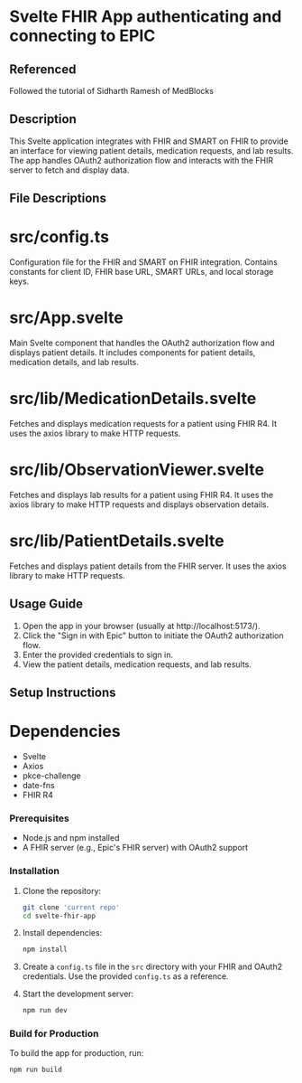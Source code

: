 # Svelte FHIR App authenticating and connecting to EPIC

## Referenced
Followed the tutorial of Sidharth Ramesh of MedBlocks

## Description
This Svelte application integrates with FHIR and SMART on FHIR to provide an interface for viewing patient details, medication requests, and lab results. The app handles OAuth2 authorization flow and interacts with the FHIR server to fetch and display data.
## File Descriptions

# src/config.ts
Configuration file for the FHIR and SMART on FHIR integration. Contains constants for client ID, FHIR base URL, SMART URLs, and local storage keys.

# src/App.svelte
Main Svelte component that handles the OAuth2 authorization flow and displays patient details. It includes components for patient details, medication details, and lab results.

# src/lib/MedicationDetails.svelte
Fetches and displays medication requests for a patient using FHIR R4. It uses the axios library to make HTTP requests.

# src/lib/ObservationViewer.svelte
Fetches and displays lab results for a patient using FHIR R4. It uses the axios library to make HTTP requests and displays observation details.

# src/lib/PatientDetails.svelte
Fetches and displays patient details from the FHIR server. It uses the axios library to make HTTP requests.

## Usage Guide
1. Open the app in your browser (usually at http://localhost:5173/).
2. Click the "Sign in with Epic" button to initiate the OAuth2 authorization flow.
3. Enter the provided credentials to sign in.
4. View the patient details, medication requests, and lab results.

## Setup Instructions

# Dependencies
- Svelte
- Axios
- pkce-challenge
- date-fns
- FHIR R4

### Prerequisites
- Node.js and npm installed
- A FHIR server (e.g., Epic's FHIR server) with OAuth2 support

### Installation
1. Clone the repository:
    ```sh
    git clone 'current repo'
    cd svelte-fhir-app
    ```

2. Install dependencies:
    ```sh
    npm install
    ```

3. Create a `config.ts` file in the `src` directory with your FHIR and OAuth2 credentials. Use the provided `config.ts` as a reference.

4. Start the development server:
    ```sh
    npm run dev
    ```

### Build for Production
To build the app for production, run:
```sh
npm run build
